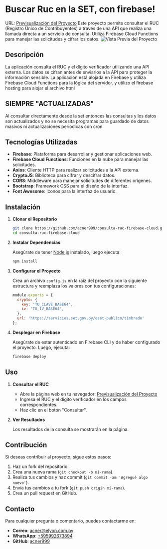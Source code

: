 
# Buscar Ruc en la SET, con firebase!

URL: [Previsualización del Proyecto](https://rucconsulta-4d509.web.app) 
Este proyecto permite consultar el RUC (Registro Único de Contribuyentes) a través de una API que realiza una llamada directa a un servicio de consulta. Utiliza Firebase Cloud Functions para manejar las solicitudes y cifrar los datos.
![Vista Previa del Proyecto](https://github.com/user-attachments/assets/1e785f80-2e72-437d-82f5-6e2dd8a25134)
## Descripción

La aplicación consulta el RUC y el dígito verificador utilizando una API externa. Los datos se cifran antes de enviarlos a la API para proteger la información sensible. La aplicación está alojada en Firebase y utiliza Firebase Cloud Functions para la lógica del servidor.
y utilizo el firebase hosting para alojar el archivo html

## SIEMPRE "ACTUALIZADAS"
Al consultar directamente desde la set entonces las consultas y los datos son actualizados y no se necesita programas para guardado de datos masivos ni actualizaciones periodicas con cron

## Tecnologías Utilizadas

- **Firebase**: Plataforma para desarrollar y gestionar aplicaciones web.
- **Firebase Cloud Functions**: Funciones en la nube para manejar las solicitudes.
- **Axios**: Cliente HTTP para realizar solicitudes a la API externa.
- **CryptoJS**: Biblioteca para cifrar y descifrar datos.
- **CORS**: Middleware para manejar solicitudes de diferentes orígenes.
- **Bootstrap**: Framework CSS para el diseño de la interfaz.
- **Font Awesome**: Iconos para la interfaz de usuario.

## Instalación

1. **Clonar el Repositorio**

    ```bash
    git clone https://github.com/acner999/consulta-ruc-firebase-cloud.git
    cd consulta-ruc-firebase-cloud
    ```

2. **Instalar Dependencias**

    Asegúrate de tener [Node.js](https://nodejs.org/) instalado, luego ejecuta:

    ```bash
    npm install
    ```

3. **Configurar el Proyecto**

    Crea un archivo `config.js` en la raíz del proyecto con la siguiente estructura y reemplaza los valores con tus configuraciones:

    ```javascript
    module.exports = {
      crypto: {
        key: 'TU_CLAVE_BASE64',
        iv: 'TU_IV_BASE64',
      },
      url: 'https://servicios.set.gov.py/eset-publico/timbrado'
    };
    ```

4. **Desplegar en Firebase**

    Asegúrate de estar autenticado en Firebase CLI y de haber configurado el proyecto. Luego, ejecuta:

    ```bash
    firebase deploy
    ```

## Uso

1. **Consultar el RUC**

    - Abre la página web en tu navegador: [Previsualización del Proyecto](https://rucconsulta-4d509.web.app)
    - Ingresa el RUC y el dígito verificador en los campos correspondientes.
    - Haz clic en el botón "Consultar".

2. **Ver Resultados**

    Los resultados de la consulta se mostrarán en la página.

## Contribución

Si deseas contribuir al proyecto, sigue estos pasos:

1. Haz un fork del repositorio.
2. Crea una nueva rama (`git checkout -b mi-rama`).
3. Realiza tus cambios y haz commit (`git commit -am 'Agregué algo nuevo'`).
4. Envía tus cambios a tu fork (`git push origin mi-rama`).
5. Crea un pull request en GitHub.

## Contacto

Para cualquier pregunta o comentario, puedes contactarme en:

- **Correo**: [acner@elyon.com.py](mailto:acner@elyon.com.py)
- **WhatsApp**: [+595992673894](https://wa.me/595992673894)
- **GitHub**: [acner999](https://github.com/acner999)
